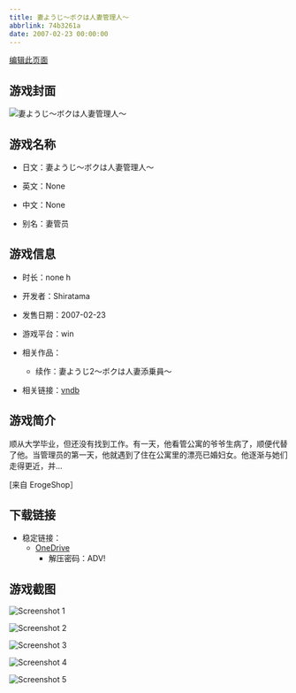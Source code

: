 ```yaml
---
title: 妻ようじ～ボクは人妻管理人～
abbrlink: 74b3261a
date: 2007-02-23 00:00:00
---
```

[编辑此页面](https://github.com/ACG-3/ADV3-source/blob/main/source/_posts/games/%E5%A6%BB%E3%82%88%E3%81%86%E3%81%98%EF%BD%9E%E3%83%9C%E3%82%AF%E3%81%AF%E4%BA%BA%E5%A6%BB%E7%AE%A1%E7%90%86%E4%BA%BA%EF%BD%9E.md)

## 游戏封面

![妻ようじ～ボクは人妻管理人～](https://pan.timero.xyz/onedrive/img_lib_001/%E5%A6%BB%E3%82%88%E3%81%86%E3%81%98%EF%BD%9E%E3%83%9C%E3%82%AF%E3%81%AF%E4%BA%BA%E5%A6%BB%E7%AE%A1%E7%90%86%E4%BA%BA%EF%BD%9E_cover.avif)


## 游戏名称

- 日文：妻ようじ～ボクは人妻管理人～
- 英文：None
- 中文：None

- 别名：妻管员


## 游戏信息

- 时长：none h
- 开发者：Shiratama
- 发售日期：2007-02-23
- 游戏平台：win
- 相关作品：
   - 续作：妻ようじ2～ボクは人妻添乗員～

- 相关链接：[vndb](https://vndb.org/v4128)


## 游戏简介

顺从大学毕业，但还没有找到工作。有一天，他看管公寓的爷爷生病了，顺便代替了他。当管理员的第一天，他就遇到了住在公寓里的漂亮已婚妇女。他逐渐与她们走得更近，并...

[来自 ErogeShop］


## 下载链接

- 稳定链接：
    - [OneDrive](https://pan.timero.xyz/onedrive/adv_lib_001/%E5%A6%BB%E3%82%88%E3%81%86%E3%81%98%EF%BD%9E%E3%83%9C%E3%82%AF%E3%81%AF%E4%BA%BA%E5%A6%BB%E7%AE%A1%E7%90%86%E4%BA%BA%EF%BD%9E)
        - 解压密码：ADV!



## 游戏截图


![Screenshot 1](https://pan.timero.xyz/onedrive/img_lib_001/%E5%A6%BB%E3%82%88%E3%81%86%E3%81%98%EF%BD%9E%E3%83%9C%E3%82%AF%E3%81%AF%E4%BA%BA%E5%A6%BB%E7%AE%A1%E7%90%86%E4%BA%BA%EF%BD%9E_Screenshot_1.avif)

![Screenshot 2](https://pan.timero.xyz/onedrive/img_lib_001/%E5%A6%BB%E3%82%88%E3%81%86%E3%81%98%EF%BD%9E%E3%83%9C%E3%82%AF%E3%81%AF%E4%BA%BA%E5%A6%BB%E7%AE%A1%E7%90%86%E4%BA%BA%EF%BD%9E_Screenshot_2.avif)

![Screenshot 3](https://pan.timero.xyz/onedrive/img_lib_001/%E5%A6%BB%E3%82%88%E3%81%86%E3%81%98%EF%BD%9E%E3%83%9C%E3%82%AF%E3%81%AF%E4%BA%BA%E5%A6%BB%E7%AE%A1%E7%90%86%E4%BA%BA%EF%BD%9E_Screenshot_3.avif)

![Screenshot 4](https://pan.timero.xyz/onedrive/img_lib_001/%E5%A6%BB%E3%82%88%E3%81%86%E3%81%98%EF%BD%9E%E3%83%9C%E3%82%AF%E3%81%AF%E4%BA%BA%E5%A6%BB%E7%AE%A1%E7%90%86%E4%BA%BA%EF%BD%9E_Screenshot_4.avif)

![Screenshot 5](https://pan.timero.xyz/onedrive/img_lib_001/%E5%A6%BB%E3%82%88%E3%81%86%E3%81%98%EF%BD%9E%E3%83%9C%E3%82%AF%E3%81%AF%E4%BA%BA%E5%A6%BB%E7%AE%A1%E7%90%86%E4%BA%BA%EF%BD%9E_Screenshot_5.avif)

